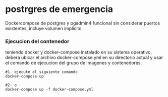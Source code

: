# postrgres de emergencia 

Dockercompose de postgres y pgadmin4 funcional sin considerar puertos existentes, incluye volumen implícito

### Ejecucion del contenedor 

teniendo docker y docker-compose instalado en su sistema operativo, debera ubicar el archivo docker-compose.yml en su directorio actual y usar el comando de ejecucion del grupo de imagenes y contenedores.

```shell
#1. ejecute el siguiente comando 
docker-compose up 

#2. o
docker-compose up -f docker-compose.yml
```
